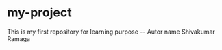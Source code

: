 # my-project
This is my first repository for learning purpose --
Autor name Shivakumar Ramaga
<br>


